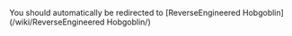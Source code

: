 You should automatically be redirected to [ReverseEngineered Hobgoblin](/wiki/ReverseEngineered Hobgoblin/)
